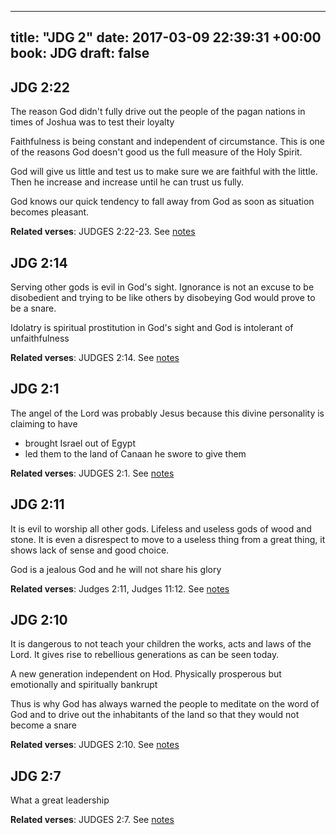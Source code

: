 
---
title: "JDG 2"
date: 2017-03-09 22:39:31 +00:00
book: JDG
draft: false
---

## JDG 2:22

The reason God didn't fully drive out the people of the pagan nations in times of Joshua was to test their loyalty

Faithfulness is being constant and independent of circumstance. This is one of the reasons God doesn't good us the full measure of the Holy Spirit.

God will give us little and test us to make sure we are faithful with the little. Then he increase and increase until he can trust us fully.

God knows our quick tendency to fall away from God as soon as situation becomes pleasant.

**Related verses**: JUDGES 2:22-23. See [notes](https://my.bible.com/notes/2587408857844932790)


## JDG 2:14

Serving other gods is evil in God's sight. Ignorance is not an excuse to be disobedient and trying to be like others by disobeying God would prove to be a snare.

Idolatry is spiritual prostitution in God's sight and God is intolerant of unfaithfulness

**Related verses**: JUDGES 2:14. See [notes](https://my.bible.com/notes/2586972456594694914)


## JDG 2:1

The angel of the Lord was probably Jesus because this divine personality is claiming to have
- brought Israel out of Egypt
- led them to the land of Canaan he swore to give them

**Related verses**: JUDGES 2:1. See [notes](https://my.bible.com/notes/2586884196174389627)


## JDG 2:11

It is evil to worship all other gods. Lifeless and useless gods of wood and stone. It is even a disrespect to move to a useless thing from a great thing, it shows lack of sense and good choice.

God is a jealous God and he will not share his glory

**Related verses**: Judges 2:11, Judges 11:12. See [notes](https://my.bible.com/notes/2586132740198621447)


## JDG 2:10

It is dangerous to not teach your children the works, acts and laws of the Lord. It gives rise to rebellious generations as can be seen today. 

A new generation independent on Hod. Physically prosperous but emotionally and spiritually bankrupt

Thus is why God has always warned the people to meditate on the word of God and to drive out the inhabitants of the land so that they would not become a snare

**Related verses**: JUDGES 2:10. See [notes](https://my.bible.com/notes/2586129114818404591)


## JDG 2:7

What a great leadership

**Related verses**: JUDGES 2:7. See [notes](https://my.bible.com/notes/2586127236726513884)

